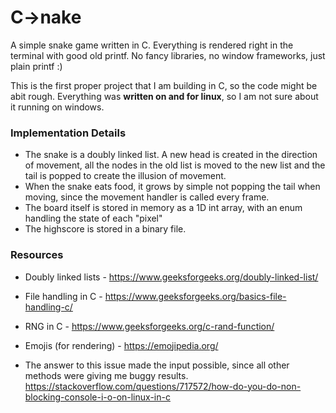 # C->nake
A simple snake game written in C. Everything is rendered right in the terminal with good old printf. No fancy libraries, no window frameworks, just plain printf :)

This is the first proper project that I am building in C, so the code might be abit rough. Everything was **written on and for linux**, so I am not sure about it running on windows.

### Implementation Details
- The snake is a doubly linked list. A new head is created in the direction of movement, all the nodes in the old list is moved to the new list and the tail is popped to create the illusion of movement.
- When the snake eats food, it grows by simple not popping the tail when moving, since the movement handler is called every frame.
- The board itself is stored in memory as a 1D int array, with an enum handling the state of each "pixel"
- The highscore is stored in a binary file.

### Resources
- Doubly linked lists    - https://www.geeksforgeeks.org/doubly-linked-list/
- File handling in C     - https://www.geeksforgeeks.org/basics-file-handling-c/
- RNG in C               - https://www.geeksforgeeks.org/c-rand-function/
- Emojis (for rendering) -    https://emojipedia.org/

- The answer to this issue made the input possible, since all other methods were giving me buggy results. https://stackoverflow.com/questions/717572/how-do-you-do-non-blocking-console-i-o-on-linux-in-c
